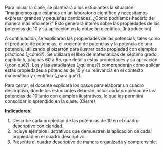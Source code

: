 Para iniciar la clase, se planteará a los estudiantes la situación: “Imaginemos que estamos en un laboratorio científico y necesitamos expresar grandes y pequeñas cantidades. ¿Cómo podríamos hacerlo de manera más eficiente?” Esto generará interés sobre las propiedades de las potencias de 10 y su aplicación en la notación científica. (Introducción)

A continuación, se explicarán las propiedades de las potencias, tales como el producto de potencias, el cociente de potencias y la potencia de una potencia, utilizando el pizarrón para ilustrar cada propiedad con ejemplos prácticos (¿cómo?). Se utilizará el libro de matemáticas de séptimo grado, capítulo 5, páginas 60 a 65, que detalla estas propiedades y su aplicación (¿con qué?). Los y las estudiantes (¿quiénes?) comprenderán cómo aplicar estas propiedades a potencias de 10 y su relevancia en el contexto matemático y científico (¿para qué?).

Para cerrar, el docente explicará los pasos para elaborar un cuadro descriptivo, donde los estudiantes deberán incluir cada propiedad de las potencias de 10 junto con ejemplos ilustrativos, lo que les permitirá consolidar lo aprendido en la clase. (Cierre)

**Indicadores**:

1. Describe cada propiedad de las potencias de 10 en el cuadro descriptivo con claridad.
2. Incluye ejemplos ilustrativos que demuestren la aplicación de cada propiedad en el cuadro descriptivo.
3. Presenta el cuadro descriptivo de manera organizada y comprensible.